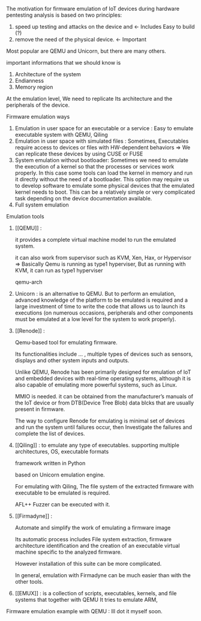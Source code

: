 The motivation for firmware emulation of IoT devices during hardware pentesting analysis is based on two principles: 
1. speed up testing and attacks on the device and ← Includes Easy to build (?) 
2. remove the need of the physical device. ← Important

Most popular are QEMU and Unicorn, but there are many others.

important informations that we should know is
1. Architecture of the system
2. Endianness
3. Memory region

At the emulation level, We need to replicate Its architecture and the peripherals of the device.

Firmware emulation ways

1. Emulation in user space for an executable or a service : Easy to emulate executable system with QEMU, Qiling
2. Emulation in user space with simulated files : Sometimes, Executables require access to devices or files with HW-dependent behaviors ⇒ We can replicate these devices by using CUSE or FUSE
3. System emulation without bootloader: Sometimes we need to emulate the execution of a kernel so that the processes or services work properly. In this case some tools can load the kernel in memory and run it directly without the need of a bootloader. This option may require us to develop software to emulate some physical devices that the emulated kernel needs to boot. This can be a relatively simple or very complicated task depending on the device documentation available.
4. Full system emulation


Emulation tools

1. [[QEMU]] :
    
    it provides a complete virtual machine model to run the emulated system.
    
    it can also work from supervisor such as KVM, Xen, Hax, or Hypervisor ⇒ Basically Qemu is running as type1 hyperviser, But as running with KVM, it can run as type1 hyperviser
    
    qemu-arch
    
2. Unicorn : is an alternative to QEMU. But to perform an emulation, advanced knowledge of the platform to be emulated is required and a large investment of time to write the code that allows us to launch its executions (on numerous occasions, peripherals and other components must be emulated at a low level for the system to work properly).
    
3. [[Renode]] :
    
    Qemu-based tool for emulating firmware.
    
    Its functionalities include … , multiple types of devices such as sensors, displays and other system inputs and outputs.
    
    Unlike QEMU, Renode has been primarily designed for emulation of IoT and embedded devices with real-time operating systems, although it is also capable of emulating more powerful systems, such as Linux.
    
    MMIO is needed. it can be obtained from the manufacturer’s manuals of the IoT device or from DTB(Device Tree Blob) data blcks that are usually present in firmware.
    
    The way to configure Renode for emulating is minimal set of devices and run the system until failures occur, then Investigate the failures and complete the list of devices.
    
4. [[Qiling]] : to emulate any type of executables. supporting multiple architectures, OS, executable formats
    
    framework written in Python
    
    based on Unicorn emulation engine.
    
    For emulating with Qiling, The file system of the extracted firmware with executable to be emulated is required.
    
    AFL++ Fuzzer can be executed with it.
    
5. [[Firmadyne]] :
    
    Automate and simplify the work of emulating a firmware image
    
    Its automatic process includes File system extraction, firmware architecture identification and the creation of an executable virtual machine specific to the analyzed firmware.
    
    However installation of this suite can be more complicated.
    
    In general, emulation with Firmadyne can be much easier than with the other tools.

6. [[EMUX]] :
	is a collection of scripts, executables, kernels, and file systems that together with QEMU
	It tries to emulate ARM, 

Firmware emulation example with QEMU : Ill dot it myself soon.